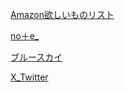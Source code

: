 [Amazon欲しいものリスト](https://www.amazon.co.jp/hz/wishlist/ls/3H74LQU4VUDZ7?type=wishlist&filter=all&sort=priority&viewType=list)

[no＋e_](https://note.com/172cm172cm172cm/)

[ブルースカイ](https://bsky.app/profile/172cm172cm.bsky.social/post/3lbwafxppik2y)

[X_Twitter](https://x.com/172cm172cm2/status/1857743767442436477/photo/1)

